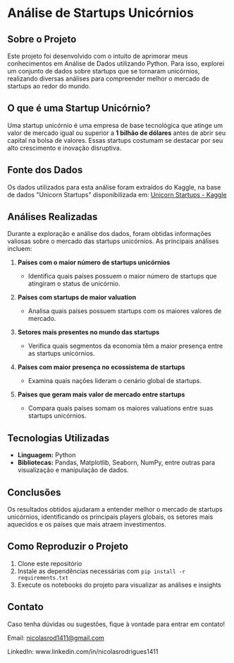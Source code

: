 # Análise de Startups Unicórnios

## Sobre o Projeto

Este projeto foi desenvolvido com o intuito de aprimorar meus conhecimentos em Análise de Dados utilizando Python. Para isso, explorei um conjunto de dados sobre startups que se tornaram unicórnios, realizando diversas análises para compreender melhor o mercado de startups ao redor do mundo.

## O que é uma Startup Unicórnio?

Uma startup unicórnio é uma empresa de base tecnológica que atinge um valor de mercado igual ou superior a **1 bilhão de dólares** antes de abrir seu capital na bolsa de valores. Essas startups costumam se destacar por seu alto crescimento e inovação disruptiva.

## Fonte dos Dados

Os dados utilizados para esta análise foram extraídos do Kaggle, na base de dados "Unicorn Startups" disponibilizada em:
[Unicorn Startups - Kaggle](https://www.google.com/url?q=https%3A%2F%2Fwww.kaggle.com%2Framjasmaurya%2Funicorn-startups)

## Análises Realizadas

Durante a exploração e análise dos dados, foram obtidas informações valiosas sobre o mercado das startups unicórnios. As principais análises incluem:

1. **Países com o maior número de startups unicórnios**

   - Identifica quais países possuem o maior número de startups que atingiram o status de unicórnio.

2. **Países com startups de maior valuation**

   - Analisa quais países possuem startups com os maiores valores de mercado.

3. **Setores mais presentes no mundo das startups**

   - Verifica quais segmentos da economia têm a maior presença entre as startups unicórnios.

4. **Países com maior presença no ecossistema de startups**

   - Examina quais nações lideram o cenário global de startups.

5. **Países que geram mais valor de mercado entre startups**

   - Compara quais países somam os maiores valuations entre suas startups unicórnios.

## Tecnologias Utilizadas

- **Linguagem:** Python
- **Bibliotecas:** Pandas, Matplotlib, Seaborn, NumPy, entre outras para visualização e manipulação de dados.

## Conclusões

Os resultados obtidos ajudaram a entender melhor o mercado de startups unicórnios, identificando os principais players globais, os setores mais aquecidos e os países que mais atraem investimentos.

## Como Reproduzir o Projeto

1. Clone este repositório
2. Instale as dependências necessárias com `pip install -r requirements.txt`
3. Execute os notebooks do projeto para visualizar as análises e insights

## Contato

Caso tenha dúvidas ou sugestões, fique à vontade para entrar em contato!

Email: [nicolasrod1411@gmail.com](mailto\:nicolasrod1411@gmail.com)

LinkedIn: www\.linkedin.com/in/nicolasrodrigues1411
